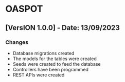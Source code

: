 # OASPOT

## [VersION 1.0.0] - Date: 13/09/2023

### Changes

-   Database migrations created
-   The models for the tables were created
-   Seeds were created to feed the database
-   Controllers have been programmed
-   REST APIs were created
